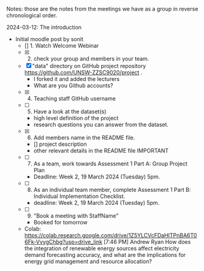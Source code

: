 Notes: those are the notes from the meetings we have as a group in reverse chronological order.

2024-03-12: The introduction

- Initial moodle post by sonit
    - []  1. Watch Welcome Webinar 
    - [x] 2. check your group and members in your team. 
    - [x]  "data" directory on GitHub project repository https://github.com/UNSW-ZZSC9020/project . 
        - I forked it and added the lecturers
        - What are you Github accounts?
    - [x]  4. Teaching staff GitHub username 
    - [ ]  5. Have a look at the dataset(s) 
        - high level definition of the project
        - research questions you can answer from the dataset.
    - [x]  6. Add members name in the README file. 
        - [] project description 
        - other relevant details in the README file 
    IMPORTANT
    - [ ]  7. As a team, work towards Assessment 1 Part A: Group Project Plan
        - Deadline: Week 2, 19 March 2024 (Tuesday) 5pm.
    - [ ]  8. As an individual team member, complete Assessment 1 Part B: Individual Implementation Checklist.
        -  deadline: Week 2, 19 March 2024 (Tuesday) 5pm.
    - [ ]  9. "Book a meeting with StaffName" 
        - Booked for tomorrow 
    - Colab: https://colab.research.google.com/drive/1Z5YLCVcFDaHITPnBA6T06Fk-VvygChbg?usp=drive_link
     [7:46 PM] Andrew Ryan
    How does the integration of renewable energy sources affect electricity demand forecasting accuracy, and what are the implications for energy grid management and resource allocation?
 